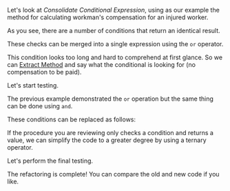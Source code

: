 Let's look at <i>Consolidate Conditional Expression</i>, using as our example the method for calculating workman's compensation for an injured worker.

As you see, there are a number of conditions that return an identical result.

These checks can be merged into a single expression using the <code>or</code> operator.

This condition looks too long and hard to comprehend at first glance. So we can <a href="/extract-method">Extract Method</a> and say what the conditional is looking for (no compensation to be paid).

Let's start testing.

The previous example demonstrated the <code>or</code> operation but the same thing can be done using <code>and</code>.

These conditions can be replaced as follows:

If the procedure you are reviewing only checks a condition and returns a value, we can simplify the code to a greater degree by using a ternary operator.

Let's perform the final testing.

The refactoring is complete! You can compare the old and new code if you like.